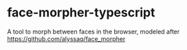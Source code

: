# face-morpher-typescript
A tool to morph between faces in the browser, modeled after https://github.com/alyssaq/face_morpher
